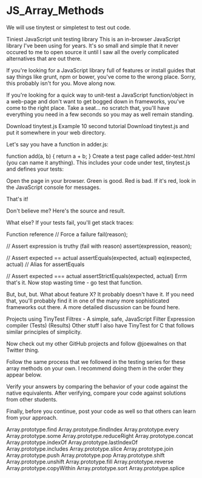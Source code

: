 # JS_Array_Methods

We will use tinytest or simpletest to test out code.

Tiniest JavaScript unit testing library
This is an in-browser JavaScript library I've been using for years. It's so small and simple that it never occured to me to open source it until I saw all the overly complicated alternatives that are out there.

If you're looking for a JavaScript library full of features or install guides that say things like grunt, npm or bower, you've come to the wrong place. Sorry, this probably isn't for you. Move along now.

If you're looking for a quick way to unit-test a JavaScript function/object in a web-page and don't want to get bogged down in frameworks, you've come to the right place. Take a seat... no scratch that, you'll have everything you need in a few seconds so you may as well remain standing.

Download tinytest.js
Example
10 second tutorial
Download tinytest.js and put it somewhere in your web directory.

Let's say you have a function in adder.js:

function add(a, b) {
  return a + b;
}
Create a test page called adder-test.html (you can name it anything). This includes your code under test, tinytest.js and defines your tests:

<script src="tinytest.js"></script>
<script src="adder.js"></script>
<script>
 tests({

   'adds numbers': function() {
     eq(6, add(2, 4));
     eq(6.4, add(2.4, 4));
   },

   'subtracts numbers': function() {
     eq(-2, add(2, -4)); 
   },

 });
</script>
Open the page in your browser. Green is good. Red is bad. If it's red, look in the JavaScript console for messages.



That's it!

Don't believe me? Here's the source and result.

What else?
If your tests fail, you'll get stack traces:



Function reference
// Force a failure
fail(reason);

// Assert expression is truthy (fail with reason)
assert(expression, reason);

// Assert expected == actual
assertEquals(expected, actual)
eq(expected, actual) // Alias for assertEquals

// Assert expected === actual
assertStrictEquals(expected, actual)
Errm that's it. Now stop wasting time - go test that function.

But, but, but. What about feature X?
It probably doesn't have it. If you need that, you'll probably find it in one of the many more sophisticated frameworks out there. A more detailed discussion can be found here.

Projects using TinyTest
Filtrex - A simple, safe, JavaScript Filter Expression compiler (Tests) (Results)
Other stuff
I also have TinyTest for C that follows similar principles of simplicity.

Now check out my other GitHub projects and follow @joewalnes on that Twitter thing.


Follow the same process that we followed in the testing series for these array methods on your own. I recommend doing them in the order they appear below.

Verify your answers by comparing the behavior of your code against the native equivalents. After verifying, compare your code against solutions from other students.

Finally, before you continue, post your code as well so that others can learn from your approach.



Array.prototype.find
Array.prototype.findIndex
Array.prototype.every
Array.prototype.some
Array.prototype.reduceRight
Array.prototype.concat
Array.prototype.indexOf
Array.prototype.lastIndexOf
Array.prototype.includes
Array.prototype.slice
Array.prototype.join
Array.prototype.push
Array.prototype.pop
Array.prototype.shift
Array.prototype.unshift
Array.prototype.fill
Array.prototype.reverse
Array.prototype.copyWithin
Array.prototype.sort
Array.prototype.splice
